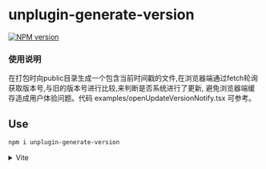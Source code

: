 # unplugin-generate-version

[![NPM version](https://img.shields.io/npm/v/unplugin-generate-version?color=a1b858&label=)](https://www.npmjs.com/package/unplugin-generate-version)

### 使用说明
在打包时向public目录生成一个包含当前时间戳的文件,在浏览器端通过fetch轮询获取版本号,与旧的版本号进行比较,来判断是否系统进行了更新, 避免浏览器端缓存造成用户体验问题。代码 examples/openUpdateVersionNotify.tsx 可参考。

## Use

```bash
npm i unplugin-generate-version
```

<details>
<summary>Vite</summary><br>

```ts
// vite.config.ts
import GenerateVersion from 'unplugin-generate-version/vite'

export default defineConfig({
  plugins: [
    GenerateVersion({ /* options */ }),
  ],
})
```

``` tsx

```